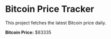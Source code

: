 # Bitcoin Price Tracker

This project fetches the latest Bitcoin price daily.

**Bitcoin Price:** $83335
